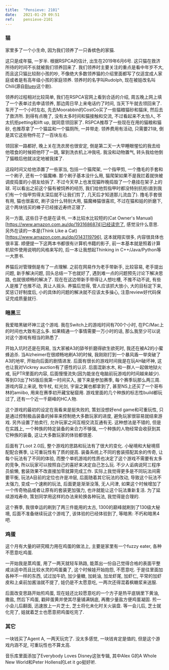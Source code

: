 ```yaml
---
title:  "Pensieve: 2101"
date:   2021-01-29 09:51
ref:    pensieve-2101
---
```


### 猫

家里多了一个小生命, 因为我们领养了一只香槟色的家猫.

这只是成年猫, 一岁半. 根据RSPCA的估计, 出生在2019年6月6号. 这只猫在救济所待的时间不长就被我们领养回来了. 我们领养时主要关注的重点是看中年岁不大, 而且这只猫比较耐小孩的吵, 不像绝大多数领养猫的介绍里面都写了仅适宜成人家庭或者是有高年级小孩的家庭领养. 领养时的名字叫Rudolph, 现在被娃改名叫Chili(源自[Bluey](https://iview.abc.net.au/show/bluey)这个剧).

领养的过程相对比较简单, 我们在RSPCA官网上看到合适的介绍, 周五晚上网上填了一个表单过去申请领养, 那边周日早上来电话约了时间, 当天下午就去领回来了. 车开了一个小时左右, 先去Moorabbin的CostCo买了一些猫粮猫砂和猫床, 然后去了救济所. 到得有点晚了, 没有太多时间和猫接触和交流, 不过看起来不太怕人, 不太抗拒petting和lift up, 就同意领回家了. RSPCA推荐了一些现在在用的猫粮和猫砂, 也推荐拿了一个猫盆和一个猫厕所, 一并带走. 领养费用有活动, 只需要21块, 倒是其它这些物件花了一百块左右.

领回家一路都好, 晚上关在洗衣房也很安定, 倒是第二天一大早睡眼惺忪的我去给他喂食的时候把他吓了一跳, 窜到洗衣机上冲我吼. 我没和动物置气, 转头我给他倒了猫粮后他就淡定地被我揉了.

这段时间又给他添置了一些家当, 包括一个猫爬架, 一个指甲剪, 一个撸毛的手套和一个刷子, 还有一个猫魔棒. 那个刷子基本没什么用, 猫爬架如果不是我拦着就快被调皮捣蛋的小朋友给拆了. 不过今天早上也发现猫昨晚捣毁了一个悬挂在架子上的球. 可以看出之前这个猫有被饲养的经历, 我们给他剪指甲时都没特别抗拒(直到我们有一个指甲剪得太深后就不让我们剪了, 几天后才知道那儿流血了). 撸毛手套很有用, 猫也很喜欢, 刷子没什么特别大用, 猫魔棒猫很喜欢, 不过在猫和娃的折磨下, 这个两块钱买的棒子已经接近寿终正寝了.

另一方面, 这些日子也是在读书, 一本比较水比较短的(Cat Owner's Manual)[https://www.amazon.com.au/dp/1931686874]已经读完了, 感觉没什么意思. 另外在读的一本是(Think Like a Cat)[https://www.amazon.com.au/dp/0143119796], 这本就翔实很多, 内容很具体也很丰富. 顺便提一下这两本书都很有计算机书籍的影子, 前一本基本就是照着计算机软件使用说明的风格来写的, 后一本让我想起Thinking in C++/Java/Python等一大票书.

养猫后对管理倒是有了一点理解. 之前在网易作为老手带新手, 比较容易, 老手提出问题, 新手解决问题, 回头总结一下也就好了, 遇到难一点的问题预先讨论下解决思路, 也就很顺畅的解决了. 现在在这边带新手带得让人想吐槽, 不推不动不说, 有些人是推了也推不动, 真让人摇头. 养猫后觉得, 管人应该抓大放小, 大的目标定下来, 奖惩订好制度后, 小的具体的问题的解决就不应该太多操心, 注意review好代码保证完成质量就行.

### 暗黑三

我爱暗黑破坏神三这个游戏. 我在Switch上的游戏时间有700个小时, 在PC/Mac上的时间也大致有这么多. 如果精通一个事情需要一万小时的话, 那么我至少可以说对这个游戏有相当的熟悉了.

开始入坑时还是在网易, 当大家被A3的舔爷折磨得欲生欲死时, 我还在被A2的小蜜蜂追杀. 当Alzheimer在很顺畅地刷A3的时候, 我刚刚打到一个暴风盾一举突破了A3的地牢, 开始向后面的剧情进发. 后面有很长的游戏时间我是在玩AH破坏神, 这也让我对Vickrey auction有了感性的认识. 后面混新水木, 和一群人一起做地狱火戒, 玩PTR里面的内容, 后面慢慢流失(因为能坐在电脑前玩游戏的时间越来越少). 等到D3出了NS版后我第一时间买入, 接下来是参加赛季, 每个赛季玩那么两三周. 游戏内容上来说, 牧牛杖, 虹光剑, 宇宙之翼也都拿到了, 甚至NS上还买了一个哥布林的amiibo, 用来在赛季初开藏宝秘窟用. 游戏里面的几个种族的标志性build都玩过了, 还有一个近一千巅峰的HC人物.

这个游戏的最初的设定在我看来是挺失败的, 策划没想好end game和可重玩性, 只是通过控制极品装备的掉率来控制绝大多数玩家的进度, 避免玩家很容易就结束游戏. 另外设置了拍卖行, 允许玩家之间互相交流互通有无. 这种想法是不错的, 但是在实践上, 一个种族的特定装备的亲合力不够强, 一个种族的人物经常会收获到其它种族的装备, 这让大多数玩家的体验都很差.

后面有了Loot 2.0后, 整个游戏的思路和玩法有了很大的变化. 小秘境和大秘境搭配配合赛季, 让可重玩性有了质的提高. 装备系统上不同的套装搭配其余的传奇, 让每个玩法有了不同的体验, 而整个单机游戏的性质也决定了这个游戏不需要有太多的竞争, 所以玩家可以按照自己的喜好来决定自己怎么玩. 不少人诟病说阿三程序员偷懒, 套装效果不改直接加零就算完成工作. 实际上我觉得更多是不同玩法间需要平衡, 玩法A目前的定位也许是冲层, 后面随着其它玩法的改动, 导致这个玩法不太强力, 变成一个速刷的玩法, 后面更是渐渐没落, 无人问津, 如果这个时候增加了一个传奇物品或者让原有的套装更加强力, 也许就能让这个玩法重新复活. 为了延续游戏寿命, 策划同学用这样的办法来轮换各种玩法, 我觉得是合理的.

这个赛季, 我很幸运的刷到了两三件能用的太古, 1300的巅峰就刷到了130级大秘境, 后面不准备继续玩这个游戏了, 该体验的已经体验到了, 等暗黑: 不朽和暗黑4吧.

### 鸡蛋

这个月有大量的研究精力用在鸡蛋的做法上, 主要是家里有一个fuzzy eater, 各种不愿意吃鸡蛋.

一开始我是蒸鸡蛋, 用了一两天就轻车熟路, 能蒸出一份自己觉得合格的表面平整咸淡适中而且比较水灵的鸡蛋羹了, 这个时候娃开始抱怨, 不愿意吃. 于是往里面加各种不一样的东西, 试过加牛奶, 加少量糖, 加蚝油, 加龙虾尾, 加虾仁, 平常的加虾皮和上桌前加酱油就不提了, 娃仍是不太愿意吃, 一两次还得混着枫糖浆来送服.

后面改变思路开始煎鸡蛋, 现在娃还比较愿意吃的一个方子是热平底锅里下黄油, 撒盐, 然后下鸡蛋, 戳碎蛋黄并使其尽量铺满锅底, 再撒少量盐方便鸡蛋凝固. 煎一小会儿后翻面, 迅速放上一片芝士, 芝士将化未化时关火装盘. 等一会儿后, 芝士就化完了, 娃就着芝士也愿意把鸡蛋吃完了.

### 其它

一块钱买了Agent A, 一两天玩完了. 没太多感觉, 一块钱肯定是值的, 但是这个游戏内涵不足, 可重玩性也不算太高.

音乐库里面添加了Everybody Loves Disney这张专辑, 其中Alex G的A Whole New World和Peter Hollens的Let it go挺好听.

